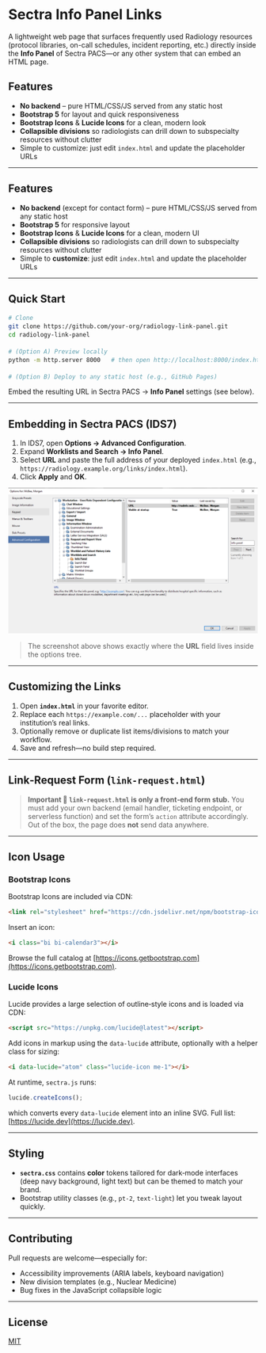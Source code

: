 # Sectra Info Panel Links

A lightweight web page that surfaces frequently used Radiology resources (protocol libraries, on-call schedules, incident reporting, etc.) directly inside the **Info Panel** of Sectra PACS—or any other system that can embed an HTML page.

## Features

* **No backend** – pure HTML/CSS/JS served from any static host
* **Bootstrap 5** for layout and quick responsiveness
* **Bootstrap Icons** & **Lucide Icons** for a clean, modern look
* **Collapsible divisions** so radiologists can drill down to subspecialty resources without clutter
* Simple to customize: just edit `index.html` and update the placeholder URLs

---

## Features

* **No backend** (except for contact form) – pure HTML/CSS/JS served from any static host
* **Bootstrap 5** for responsive layout
* **Bootstrap Icons** & **Lucide Icons** for a clean, modern UI
* **Collapsible divisions** so radiologists can drill down to subspecialty resources without clutter
* Simple to **customize**: just edit `index.html` and update the placeholder URLs

---

## Quick Start

```bash
# Clone
git clone https://github.com/your-org/radiology-link-panel.git
cd radiology-link-panel

# (Option A) Preview locally
python -m http.server 8000   # then open http://localhost:8000/index.html

# (Option B) Deploy to any static host (e.g., GitHub Pages)
```

Embed the resulting URL in Sectra PACS → **Info Panel** settings (see below).

---

## Embedding in Sectra PACS (IDS7)

1. In IDS7, open **Options → Advanced Configuration**.
2. Expand **Worklists and Search → Info Panel**.
3. Select **URL** and paste the full address of your deployed `index.html` (e.g., `https://radiology.example.org/links/index.html`).
4. Click **Apply** and **OK**.

![Sectra IDS7 Info Panel settings](docs/sectra_info_panel_settings.png)

> The screenshot above shows exactly where the **URL** field lives inside the options tree.

---

## Customizing the Links

1. Open **`index.html`** in your favorite editor.
2. Replace each `https://example.com/...` placeholder with your institution’s real links.
3. Optionally remove or duplicate list items/divisions to match your workflow.
4. Save and refresh—no build step required.

---

## Link‑Request Form (`link-request.html`)

> **Important 📌 `link-request.html` is only a front‑end form stub.** You must add your own backend (email handler, ticketing endpoint, or serverless function) and set the form’s `action` attribute accordingly. Out of the box, the page does **not** send data anywhere.

---

## Icon Usage

### Bootstrap Icons

Bootstrap Icons are included via CDN:

```html
<link rel="stylesheet" href="https://cdn.jsdelivr.net/npm/bootstrap-icons@1.11.1/font/bootstrap-icons.css">
```

Insert an icon:

```html
<i class="bi bi-calendar3"></i>
```

Browse the full catalog at [https://icons.getbootstrap.com](https://icons.getbootstrap.com).

### Lucide Icons

Lucide provides a large selection of outline‑style icons and is loaded via CDN:

```html
<script src="https://unpkg.com/lucide@latest"></script>
```

Add icons in markup using the `data-lucide` attribute, optionally with a helper class for sizing:

```html
<i data-lucide="atom" class="lucide-icon me-1"></i>
```

At runtime, `sectra.js` runs:

```js
lucide.createIcons();
```

which converts every `data-lucide` element into an inline SVG. Full list: [https://lucide.dev](https://lucide.dev).

---

## Styling

* **`sectra.css`** contains **color** tokens tailored for dark‑mode interfaces (deep navy background, light text) but can be themed to match your brand.
* Bootstrap utility classes (e.g., `pt-2`, `text-light`) let you tweak layout quickly.

---

## Contributing

Pull requests are welcome—especially for:

* Accessibility improvements (ARIA labels, keyboard navigation)
* New division templates (e.g., Nuclear Medicine)
* Bug fixes in the JavaScript collapsible logic

---

## License

[MIT](LICENSE)

